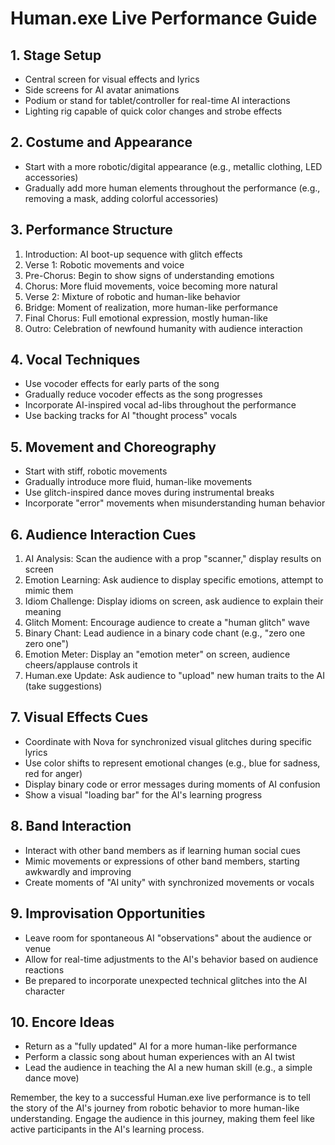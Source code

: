 # Human.exe Live Performance Guide

## 1. Stage Setup
- Central screen for visual effects and lyrics
- Side screens for AI avatar animations
- Podium or stand for tablet/controller for real-time AI interactions
- Lighting rig capable of quick color changes and strobe effects

## 2. Costume and Appearance
- Start with a more robotic/digital appearance (e.g., metallic clothing, LED accessories)
- Gradually add more human elements throughout the performance (e.g., removing a mask, adding colorful accessories)

## 3. Performance Structure
1. Introduction: AI boot-up sequence with glitch effects
2. Verse 1: Robotic movements and voice
3. Pre-Chorus: Begin to show signs of understanding emotions
4. Chorus: More fluid movements, voice becoming more natural
5. Verse 2: Mixture of robotic and human-like behavior
6. Bridge: Moment of realization, more human-like performance
7. Final Chorus: Full emotional expression, mostly human-like
8. Outro: Celebration of newfound humanity with audience interaction

## 4. Vocal Techniques
- Use vocoder effects for early parts of the song
- Gradually reduce vocoder effects as the song progresses
- Incorporate AI-inspired vocal ad-libs throughout the performance
- Use backing tracks for AI "thought process" vocals

## 5. Movement and Choreography
- Start with stiff, robotic movements
- Gradually introduce more fluid, human-like movements
- Use glitch-inspired dance moves during instrumental breaks
- Incorporate "error" movements when misunderstanding human behavior

## 6. Audience Interaction Cues
1. AI Analysis: Scan the audience with a prop "scanner," display results on screen
2. Emotion Learning: Ask audience to display specific emotions, attempt to mimic them
3. Idiom Challenge: Display idioms on screen, ask audience to explain their meaning
4. Glitch Moment: Encourage audience to create a "human glitch" wave
5. Binary Chant: Lead audience in a binary code chant (e.g., "zero one zero one")
6. Emotion Meter: Display an "emotion meter" on screen, audience cheers/applause controls it
7. Human.exe Update: Ask audience to "upload" new human traits to the AI (take suggestions)

## 7. Visual Effects Cues
- Coordinate with Nova for synchronized visual glitches during specific lyrics
- Use color shifts to represent emotional changes (e.g., blue for sadness, red for anger)
- Display binary code or error messages during moments of AI confusion
- Show a visual "loading bar" for the AI's learning progress

## 8. Band Interaction
- Interact with other band members as if learning human social cues
- Mimic movements or expressions of other band members, starting awkwardly and improving
- Create moments of "AI unity" with synchronized movements or vocals

## 9. Improvisation Opportunities
- Leave room for spontaneous AI "observations" about the audience or venue
- Allow for real-time adjustments to the AI's behavior based on audience reactions
- Be prepared to incorporate unexpected technical glitches into the AI character

## 10. Encore Ideas
- Return as a "fully updated" AI for a more human-like performance
- Perform a classic song about human experiences with an AI twist
- Lead the audience in teaching the AI a new human skill (e.g., a simple dance move)

Remember, the key to a successful Human.exe live performance is to tell the story of the AI's journey from robotic behavior to more human-like understanding. Engage the audience in this journey, making them feel like active participants in the AI's learning process.
